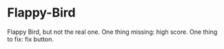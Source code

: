 # Flappy-Bird
Flappy Bird, but not the real one. 
One thing missing: high score.
One thing to fix: fix button.
